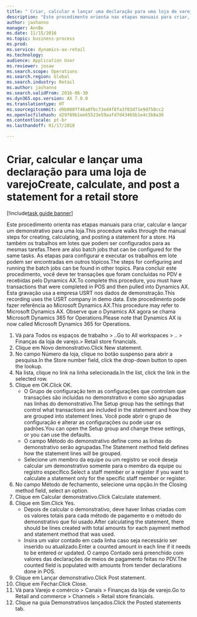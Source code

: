 ```yaml
--- 
title: " Criar, calcular e lançar uma declaração para uma loja de varejo"
description: "Este procedimento orienta nas etapas manuais para criar, calcular e lançar um demonstrativo para uma loja."
author: jashanno
manager: AnnBe
ms.date: 11/15/2016
ms.topic: business-process
ms.prod: 
ms.service: dynamics-ax-retail
ms.technology: 
audience: Application User
ms.reviewer: josaw
ms.search.scope: Operations
ms.search.region: Global
ms.search.industry: Retail
ms.author: jashanno
ms.search.validFrom: 2016-06-30
ms.dyn365.ops.version: AX 7.0.0
ms.translationtype: HT
ms.sourcegitcommit: d9b080ff46a0fbc73ed4f8fa3f03d71e9d758cc2
ms.openlocfilehash: d29f89b1ee65523e59aafd7d43465b1e4c3b8a36
ms.contentlocale: pt-br
ms.lasthandoff: 01/17/2018

---
```

# <a name="create-calculate-and-post-a-statement-for-a-retail-store"></a><span data-ttu-id="43b99-103"> Criar, calcular e lançar uma declaração para uma loja de varejo</span><span class="sxs-lookup"><span data-stu-id="43b99-103">Create, calculate, and post a statement for a retail store</span></span>

[!include[task guide banner](../includes/task-guide-banner.md)]

<span data-ttu-id="43b99-104">Este procedimento orienta nas etapas manuais para criar, calcular e lançar um demonstrativo para uma loja.</span><span class="sxs-lookup"><span data-stu-id="43b99-104">This procedure walks through the manual steps for creating, calculating, and posting a statement for a store.</span></span> <span data-ttu-id="43b99-105">Há também os trabalhos em lotes que podem ser configurados para as mesmas tarefas.</span><span class="sxs-lookup"><span data-stu-id="43b99-105">There are also batch jobs that can be configured for the same tasks.</span></span> <span data-ttu-id="43b99-106">As etapas para configurar e executar os trabalhos em lote podem ser encontradas em outros tópicos.</span><span class="sxs-lookup"><span data-stu-id="43b99-106">The steps for configuring and running the batch jobs can be found in other topics.</span></span> <span data-ttu-id="43b99-107">Para concluir este procedimento, você deve ter transações que foram concluídas no PDV e recebidas pelo Dynamics AX.</span><span class="sxs-lookup"><span data-stu-id="43b99-107">To complete this procedure, you must have transactions that were completed in POS and then pulled into Dynamics AX.</span></span> <span data-ttu-id="43b99-108">Esta gravação usa a empresa USRT nos dados de demonstração.</span><span class="sxs-lookup"><span data-stu-id="43b99-108">This recording uses the USRT company in demo data.</span></span> <span data-ttu-id="43b99-109">Este procedimento pode fazer referência ao Microsoft Dynamics AX.</span><span class="sxs-lookup"><span data-stu-id="43b99-109">This procedure may refer to Microsoft Dynamics AX.</span></span> <span data-ttu-id="43b99-110">Observe que o Dynamics AX agora se chama Microsoft Dynamics 365 for Operations.</span><span class="sxs-lookup"><span data-stu-id="43b99-110">Please note that Dynamics AX is now called Microsoft Dynamics 365 for Operations.</span></span>

1. <span data-ttu-id="43b99-111">Vá para Todos os espaços de trabalho > ..</span><span class="sxs-lookup"><span data-stu-id="43b99-111">Go to All workspaces > ..</span></span> <span data-ttu-id="43b99-112">> Finanças da loja de varejo.</span><span class="sxs-lookup"><span data-stu-id="43b99-112">> Retail store financials.</span></span>
2. <span data-ttu-id="43b99-113">Clique em Novo demonstrativo.</span><span class="sxs-lookup"><span data-stu-id="43b99-113">Click New statement.</span></span>
3. <span data-ttu-id="43b99-114">No campo Número da loja, clique no botão suspenso para abrir a pesquisa.</span><span class="sxs-lookup"><span data-stu-id="43b99-114">In the Store number field, click the drop-down button to open the lookup.</span></span>
4. <span data-ttu-id="43b99-115">Na lista, clique no link na linha selecionada.</span><span class="sxs-lookup"><span data-stu-id="43b99-115">In the list, click the link in the selected row.</span></span>
5. <span data-ttu-id="43b99-116">Clique em OK.</span><span class="sxs-lookup"><span data-stu-id="43b99-116">Click OK.</span></span>
    * <span data-ttu-id="43b99-117">O Grupo de configuração tem as configurações que controlam que transações são incluídas no demonstrativo e como são agrupadas nas linhas do demonstrativo.</span><span class="sxs-lookup"><span data-stu-id="43b99-117">The Setup group has the settings that control what transactions are included in the statement and how they are grouped into statement lines.</span></span> <span data-ttu-id="43b99-118">Você pode abrir o grupo de configuração e alterar as configurações ou pode usar os padrões.</span><span class="sxs-lookup"><span data-stu-id="43b99-118">You can open the Setup group and change these settings, or you can use the defaults.</span></span>  
    * <span data-ttu-id="43b99-119">O campo Método do demonstrativo define como as linhas do demonstrativo serão agrupadas.</span><span class="sxs-lookup"><span data-stu-id="43b99-119">The Statement method field defines how the statement lines will be grouped.</span></span>  
    * <span data-ttu-id="43b99-120">Selecione um membro da equipe ou um registro se você deseja calcular um demonstrativo somente para o membro da equipe ou registro específico.</span><span class="sxs-lookup"><span data-stu-id="43b99-120">Select a staff member or a register if you want to calculate a statement only for the specific staff member or register.</span></span>  
6. <span data-ttu-id="43b99-121">No campo Método de fechamento, selecione uma opção.</span><span class="sxs-lookup"><span data-stu-id="43b99-121">In the Closing method field, select an option.</span></span>
7. <span data-ttu-id="43b99-122">Clique em Calcular demonstrativo.</span><span class="sxs-lookup"><span data-stu-id="43b99-122">Click Calculate statement.</span></span>
8. <span data-ttu-id="43b99-123">Clique em Sim.</span><span class="sxs-lookup"><span data-stu-id="43b99-123">Click Yes.</span></span>
    * <span data-ttu-id="43b99-124">Depois de calcular o demonstrativo, deve haver linhas criadas com os valores totais para cada método de pagamento e o método do demonstrativo que foi usado.</span><span class="sxs-lookup"><span data-stu-id="43b99-124">After calculating the statement, there should be lines created with total amounts for each payment method and statement method that was used.</span></span>  
    * <span data-ttu-id="43b99-125">Insira um valor contado em cada linha caso seja necessário ser inserido ou atualizado.</span><span class="sxs-lookup"><span data-stu-id="43b99-125">Enter a counted amount in each line if it needs to be entered or updated.</span></span> <span data-ttu-id="43b99-126">O campo Contado será preenchido com valores das declarações de meios de pagamento feitas no PDV.</span><span class="sxs-lookup"><span data-stu-id="43b99-126">The counted field is populated with amounts from tender declarations done in POS.</span></span>  
9. <span data-ttu-id="43b99-127">Clique em Lançar demonstrativo.</span><span class="sxs-lookup"><span data-stu-id="43b99-127">Click Post statement.</span></span>
10. <span data-ttu-id="43b99-128">Clique em Fechar.</span><span class="sxs-lookup"><span data-stu-id="43b99-128">Click Close.</span></span>
11. <span data-ttu-id="43b99-129">Vá para Varejo e comércio > Canais > Finanças da loja de varejo.</span><span class="sxs-lookup"><span data-stu-id="43b99-129">Go to Retail and commerce > Channels > Retail store financials.</span></span>
12. <span data-ttu-id="43b99-130">Clique na guia Demonstrativos lançados.</span><span class="sxs-lookup"><span data-stu-id="43b99-130">Click the Posted statements tab.</span></span>


